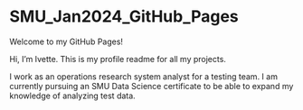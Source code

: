 # SMU_Jan2024_GitHub_Pages
Welcome to my GitHub Pages!


Hi, I’m Ivette. This is my profile readme for all my projects.
 
I work as an operations research system analyst for a testing team. I am currently pursuing an SMU Data Science certificate to be able to expand my knowledge of analyzing test data.  


